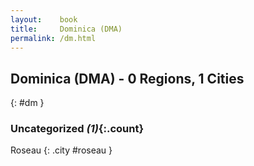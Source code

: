 ```yaml
---
layout:    book
title:     Dominica (DMA)
permalink: /dm.html
---
```


## Dominica (DMA) - 0 Regions, 1 Cities
{: #dm }





### Uncategorized _(1)_{:.count}


Roseau  {: .city #roseau } <br>


 
